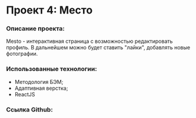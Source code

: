 # Проект 4: Место

### Описание проекта:
  Mesto - интерактивная страница с возможностью редактировать профиль. В дальнейшем можно будет ставить "лайки", добавлять новые фотографии.
### Использованные технологии:
+ Методология БЭМ;
+ Адаптивная верстка;
+ ReactJS
### Ссылка Github:

